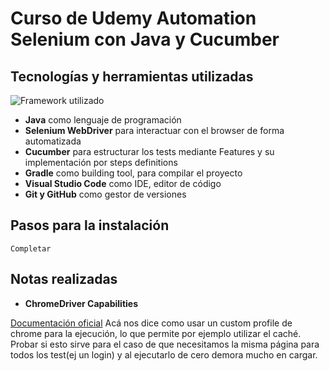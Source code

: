 # Curso de Udemy Automation Selenium con Java y Cucumber

## Tecnologías y herramientas utilizadas

![Framework utilizado](https://i.imgur.com/iO84mHX.png)

* **Java** como lenguaje de programación
* **Selenium WebDriver** para interactuar con el browser de forma automatizada
* **Cucumber** para estructurar los tests mediante Features y su implementación por steps definitions
* **Gradle** como building tool, para compilar el proyecto
* **Visual Studio Code** como IDE, editor de código
* **Git y GitHub** como gestor de versiones

## Pasos para la instalación

    Completar

## Notas realizadas

* **ChromeDriver Capabilities**

[Documentación oficial](https://chromedriver.chromium.org/capabilities)
Acá nos dice como usar un custom profile de chrome para la ejecución, lo que permite por ejemplo utilizar el caché. Probar si esto sirve para el caso de que necesitamos la misma página para todos los test(ej un login) y al ejecutarlo de cero demora mucho en cargar.